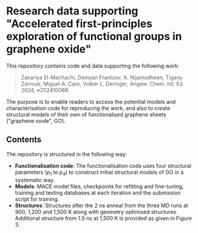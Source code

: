 # Research data supporting "Accelerated first-principles exploration of functional groups in graphene oxide"

This repository contains code and data supporting the following work:

> Zakariya El-Machachi, Damyan Frantzov, A. Nijamudheen, Tigany Zarrouk, Miguel A. Caro, Volker L. Deringer, Angew. Chem. Int. Ed. 2024, e202410088.

The purpose is to enable readers to access the potential models and characterisation code for reproducing the work, and also to create structural models of their own of functionalised graphene sheets ("graphene oxide", GO). 

## Contents

The repository is structured in the following way:

* **Functionalisation code**: The functionalisation code uses four structural parameters (_p_<sub>1</sub> to _p_<sub>4</sub>) to construct initial structural models of GO in a systematic way. 
* **Models**: MACE model files, checkpoints for refitting and fine-tuning, training and testing databases at each iteration and the submission script for training. 
* **Structures**: Structures after the 2 ns anneal from the three MD runs at 900, 1,200 and 1,500 K along with geometry optimised structures. Additional structure from 1.5 ns at 1,500 K is provided as given in Figure 3. 
